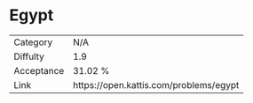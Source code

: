 # Egypt

<table>
    <tr>
        <td>Category</td>
        <td>N/A</td>
    </tr>
    <tr>
        <td>Diffulty</td>
        <td>1.9</td>
    </tr>
    <tr>
        <td>Acceptance</td>
        <td>31.02 %</td>
    </tr>
    <tr>
        <td>Link</td>
        <td>https://open.kattis.com/problems/egypt</td>
    </tr>
</table>